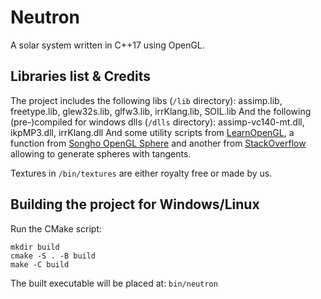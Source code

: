 # Neutron
A solar system written in C++17 using OpenGL.

## Libraries list & Credits
The project includes the following libs (`/lib` directory): assimp.lib, freetype.lib, glew32s.lib, glfw3.lib, irrKlang.lib, SOIL.lib
And the following (pre-)compiled for windows dlls (`/dlls` directory): assimp-vc140-mt.dll, ikpMP3.dll, irrKlang.dll
And some utility scripts from [LearnOpenGL](https://learnopengl.com), a function from [Songho OpenGL Sphere](https://www.songho.ca/opengl/gl_sphere.html) and another from [StackOverflow](www.stackoverflow.com/questions/5255806) allowing to generate spheres with tangents.

Textures in `/bin/textures` are either royalty free or made by us.

## Building the project for Windows/Linux
Run the CMake script:
```shell
mkdir build
cmake -S . -B build
make -C build
```
The built executable will be placed at:
`bin/neutron`

